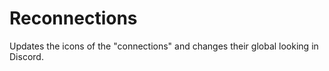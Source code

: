 # Reconnections
Updates the icons of the "connections" and changes their global looking in Discord.
